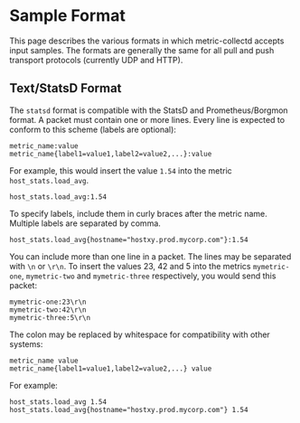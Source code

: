 Sample Format
=============

This page describes the various formats in which metric-collectd accepts input
samples. The formats are generally the same for all pull and push transport
protocols (currently UDP and HTTP).


Text/StatsD Format
------------------

The `statsd` format is compatible with the StatsD and Prometheus/Borgmon
format. A packet must contain one or more lines. Every line is expected to
conform to this scheme (labels are optional):

    metric_name:value
    metric_name{label1=value1,label2=value2,...}:value

For example, this would insert the value `1.54` into the metric `host_stats.load_avg`.

    host_stats.load_avg:1.54

To specify labels, include them in curly braces after the metric name. Multiple
labels are separated by comma.

    host_stats.load_avg{hostname="hostxy.prod.mycorp.com"}:1.54

You can include more than one line in a packet. The lines may be separated with
`\n` or `\r\n`. To insert the values 23, 42 and 5 into the metrics
`mymetric-one`, `mymetric-two` and `mymetric-three` respectively, you would send
this packet:

    mymetric-one:23\r\n
    mymetric-two:42\r\n
    mymetric-three:5\r\n

The colon may be replaced by whitespace for compatibility with other systems:

    metric_name value
    metric_name{label1=value1,label2=value2,...} value

For example:

    host_stats.load_avg 1.54
    host_stats.load_avg{hostname="hostxy.prod.mycorp.com"} 1.54

